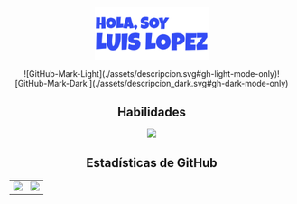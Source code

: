 <div align="center">
  <a>
    <img src="assets/hero.svg" alt="Hola, soy Luis Lopez" width="40%"/>
  </a>
  <p align="center">
![GitHub-Mark-Light](./assets/descripcion.svg#gh-light-mode-only)![GitHub-Mark-Dark ](./assets/descripcion_dark.svg#gh-dark-mode-only)
</p>
</div>

<h2 align="center">Habilidades</h2>
<p align="center">
  <img src="https://icons-github.vercel.app/api/icons?i=kotlin,jc,cs,php,laravel,html,js,ts,tailwind,astro" height="42"/>
</p>

<h2 align="center">Estadísticas de GitHub</h2>
<table align="center">
  <tr>
    <td>
      <img src="https://cosmo-github-readme-stats.vercel.app/api?username=LuisLopez-developer&show_icons=true" />
    </td>
    <td>
      <img src="https://cosmo-github-readme-stats.vercel.app/api/top-langs/?username=LuisLopez-developer&show_icons=true&layout=compact&langs_count=8" />
    </td>
  </tr>
</table>
